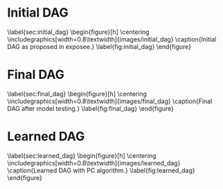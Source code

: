 # Initial DAG
\label{sec:initial_dag}
\begin{figure}[h]
	\centering
	\includegraphics[width=0.8\textwidth]{images/initial_dag}
	\caption{Initial DAG as proposed in exposee.}
	\label{fig:initial_dag}
\end{figure}

# Final DAG
\label{sec:final_dag}
\begin{figure}[h]
	\centering
	\includegraphics[width=0.8\textwidth]{images/final_dag}
	\caption{Final DAG after model testing.}
	\label{fig:final_dag}
\end{figure}

# Learned DAG
\label{sec:learned_dag}
\begin{figure}[h]
	\centering
	\includegraphics[width=0.8\textwidth]{images/learned_dag}
	\caption{Learned DAG with PC algorithm.}
	\label{fig:learned_dag}
\end{figure}
